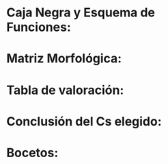 # Caja Negra y Esquema de Funciones:

# Matriz Morfológica:

# Tabla de valoración:

# Conclusión del Cs elegido:

# Bocetos:
